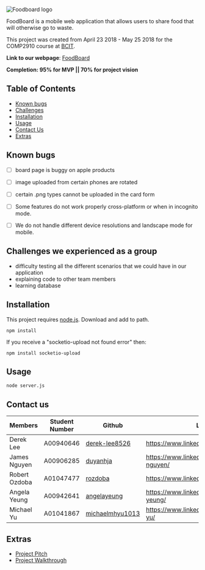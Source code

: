 ![Foodboard logo](https://i.imgur.com/YZb5agj.png)

FoodBoard is a mobile web application that allows users to share food that will otherwise go to waste. 

This project was created from April 23 2018 - May 25 2018 for the COMP2910 course at [BCIT](https://www.bcit.ca/).

**Link to our webpage**: [FoodBoard](http://foodboard.ca)

**Completion: 95% for MVP || 70% for project vision** 


## Table of Contents
* [Known bugs](#known-bugs)
* [Challenges](#challenges)
* [Installation](#installation)
* [Usage](#usage)
* [Contact Us](#Contact-us)
* [Extras](#extras)

<a id="known-bugs"></a>
## Known bugs
- [ ] board page is buggy on apple products
- [ ] image uploaded from certain phones are rotated
- [ ] certain .png types cannot be uploaded in the card form
- [ ] Some features do not work properly cross-platform or when in incognito mode.
- [ ] We do not handle different device resolutions and landscape mode for mobile. 



<a id="challenges"></a>
## Challenges we experienced as a group
* difficulty testing all the different scenarios that we could have in our application
* explaining code to other team members
* learning database

<a id="installation"></a>
## Installation
This project requires [node.js](https://nodejs.org/en/download/). Download and add to path.
```
npm install
```
If you receive a "socketio-upload not found error" then:
```
npm install socketio-upload
```
<a id="usage"></a>
## Usage
```
node server.js
```

<a id="Contact-us"></a>
## Contact us 
| Members | Student Number | Github | LinkedIn |
 --------|-----------------|--------|----------
| Derek Lee | A00940646 | [derek-lee8526](https://github.com/derek-lee8526) | https://www.linkedin.com/in/dereklee8526/|
| James Nguyen | A00906285 | [duyanhja](https://github.com/duyanhja) | https://www.linkedin.com/in/james-da-nguyen/|
| Robert Ozdoba|A01047477| [rozdoba](https://github.com/rozdoba) | https://www.linkedin.com/in/robertozdoba|
|Angela Yeung | A00942641| [angelayeung](https://github.com/AngelaYeung) | https://www.linkedin.com/in/angela-sy-yeung/ |
| Michael Yu | A01041867| [michaelmhyu1013](https://github.com/michaelmhyu1013) | https://www.linkedin.com/in/michael-mh-yu/| 

<a id="extras"></a>
## Extras
* [Project Pitch](https://youtu.be/9IqOjB07PRo)
* [Project Walkthrough](https://www.youtube.com/watch?v=qvdmC-RovnU&t=42s)

